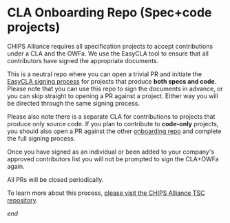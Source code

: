 # CLA Onboarding Repo (Spec+code projects)

CHIPS Alliance requires all specification projects to accept contributions under a CLA and the OWFa. We use the EasyCLA tool to ensure that all contributors have signed the appropriate documents.

This is a neutral repo where you can open a trivial PR and initiate the [EasyCLA signing process](https://github.com/chipsalliance/tsc/tree/main/cla) for projects that produce **both specs and code**. Please note that you can use this repo to sign the documents in advance, or you can skip straight to opening a PR against a project. Either way you will be directed through the same signing process.

Please also note there is a separate CLA for contributions to projects that produce only source code. If you plan to contribute to **code-only** projects, you should also open a PR against the other [onboarding repo](https://github.com/chipsalliance/EasyCLA-code_only) and complete the full signing process.

Once you have signed as an individual or been added to your company's approved contributors list you will not be prompted to sign the CLA+OWFa again.

All PRs will be closed periodically.

To learn more about this process, [please visit the CHIPS Alliance TSC repository](https://github.com/chipsalliance/tsc/tree/main/cla).

*end*
